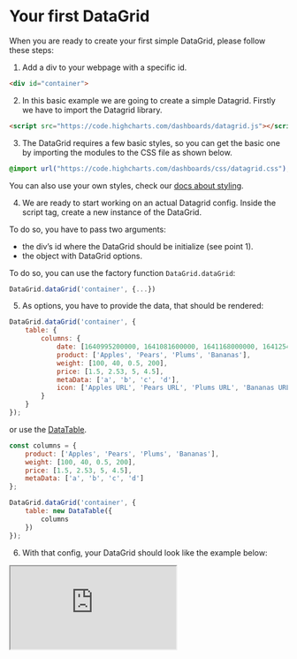 Your first DataGrid
===

When you are ready to create your first simple DataGrid, please follow these steps:

1. Add a div to your webpage with a specific id.

```html
<div id="container">
```

2. In this basic example we are going to create a simple Datagrid. Firstly we
have to import the Datagrid library.

```html
<script src="https://code.highcharts.com/dashboards/datagrid.js"></script>
```

3. The DataGrid requires a few basic styles, so you can get the basic one by
importing the modules to the CSS file as shown below.

```css
@import url("https://code.highcharts.com/dashboards/css/datagrid.css");
```

You can also use your own styles, check our [docs about styling](https://www.highcharts.com/docs/dashboards/style-by-css).

4. We are ready to start working on an actual Datagrid config.
Inside the script tag, create a new instance of the DataGrid.  

To do so, you have to pass two arguments:  
* the div’s id where the DataGrid should be initialize (see point 1).
* the object with DataGrid options.

To do so, you can use the factory function `DataGrid.dataGrid`:

```js
DataGrid.dataGrid('container', {...})
```

5. As options, you have to provide the data, that should be rendered:
```js
DataGrid.dataGrid('container', {
    table: {
        columns: {
            date: [1640995200000, 1641081600000, 1641168000000, 1641254400000],
            product: ['Apples', 'Pears', 'Plums', 'Bananas'],
            weight: [100, 40, 0.5, 200],
            price: [1.5, 2.53, 5, 4.5],
            metaData: ['a', 'b', 'c', 'd'],
            icon: ['Apples URL', 'Pears URL', 'Plums URL', 'Bananas URL']
        }
    }
});
```

or use the [DataTable](https://www.highcharts.com/docs/dashboards/data-table).

```js
const columns = {
    product: ['Apples', 'Pears', 'Plums', 'Bananas'],
    weight: [100, 40, 0.5, 200],
    price: [1.5, 2.53, 5, 4.5],
    metaData: ['a', 'b', 'c', 'd']
};

DataGrid.dataGrid('container', {
    table: new DataTable({
        columns
    })
});
```

6. With that config, your DataGrid should look like the example below:

<iframe src="https://www.highcharts.com/samples/embed/data-grid/demo/your-first-datagrid" allow="fullscreen"></iframe>
